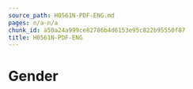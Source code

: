 ```yaml
---
source_path: H0561N-PDF-ENG.md
pages: n/a-n/a
chunk_id: a50a24a999ce82786b4d6153e95c822b95550f87
title: H0561N-PDF-ENG
---
```

# Gender
